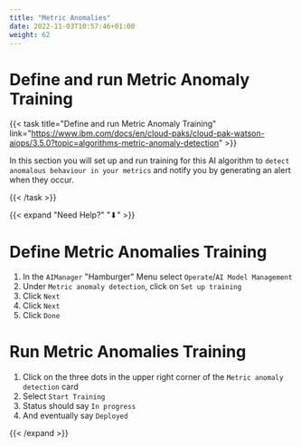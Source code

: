 ```yaml
---
title: "Metric Anomalies"
date: 2022-11-03T10:57:46+01:00
weight: 62
---
```


# Define and run Metric Anomaly Training

{{< task title="Define and run Metric Anomaly Training" link="https://www.ibm.com/docs/en/cloud-paks/cloud-pak-watson-aiops/3.5.0?topic=algorithms-metric-anomaly-detection" >}}



In this section you will set up and run training for this AI algorithm to `detect anomalous behaviour in your metrics` and notify you by generating an alert when they occur.

{{< /task >}}

{{< expand "Need Help?" "⬇" >}}



# Define Metric Anomalies Training


1. In the `AIManager` "Hamburger" Menu select `Operate`/`AI Model Management`
1. Under `Metric anomaly detection`, click on `Set up training`
1. Click `Next`
1. Click `Next`
1. Click `Done`



# Run Metric Anomalies Training
1. Click on the three dots in the upper right corner of the `Metric anomaly detection` card
1. Select `Start Training`
1. Status should say `In progress`
1. And eventually say `Deployed`

{{< /expand >}}



